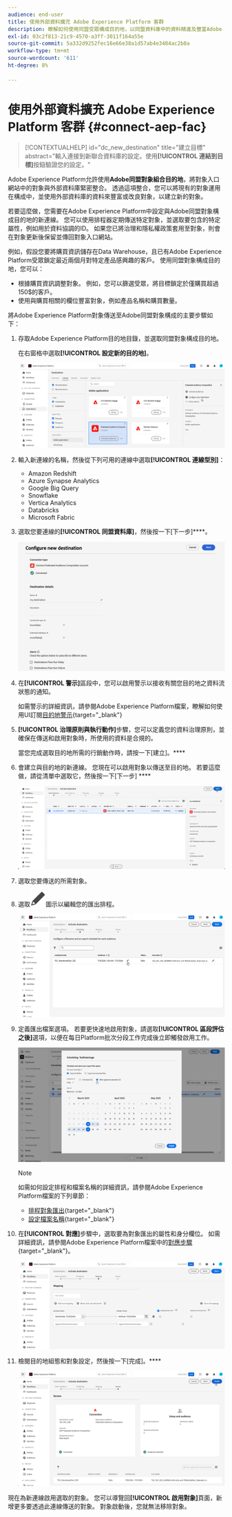 ```yaml
---
audience: end-user
title: 使用外部資料擴充 Adobe Experience Platform 客群
description: 瞭解如何使用同盟受眾構成目的地，以同盟資料庫中的資料精進及豐富Adobe Experience Platform受眾。
exl-id: 03c2f813-21c9-4570-a3ff-3011f164a55e
source-git-commit: 5a332d9252fec16e66e38a1d57ab4e3484ac2b8a
workflow-type: tm+mt
source-wordcount: '611'
ht-degree: 8%

---
```


# 使用外部資料擴充 Adobe Experience Platform 客群 {#connect-aep-fac}

>[!CONTEXTUALHELP]
>id="dc_new_destination"
>title="建立目標"
>abstract="輸入連接到新聯合資料庫的設定。使用&#x200B;**[!UICONTROL 連結到目標]**&#x200B;按鈕驗證您的設定。"

Adobe Experience Platform允許使用&#x200B;**Adobe同盟對象組合目的地**，將對象入口網站中的對象與外部資料庫緊密整合。 透過這項整合，您可以將現有的對象運用在構成中，並使用外部資料庫的資料來豐富或改良對象，以建立新的對象。

若要這麼做，您需要在Adobe Experience Platform中設定與Adobe同盟對象構成目的地的新連線。 您可以使用排程器定期傳送特定對象，並選取要包含的特定屬性，例如用於資料協調的ID。 如果您已將治理和隱私權政策套用至對象，則會在對象更新後保留並傳回對象入口網站。

例如，假設您要將購買資訊儲存在Data Warehouse，且已有Adobe Experience Platform受眾鎖定最近兩個月對特定產品感興趣的客戶。 使用同盟對象構成目的地，您可以：

* 根據購買資訊調整對象。 例如，您可以篩選受眾，將目標鎖定於僅購買超過150$的客戶。
* 使用與購買相關的欄位豐富對象，例如產品名稱和購買數量。

將Adobe Experience Platform對象傳送至Adobe同盟對象構成的主要步驟如下：

1. 存取Adobe Experience Platform目的地目錄，並選取同盟對象構成目的地。

   在右窗格中選取&#x200B;**[!UICONTROL 設定新的目的地]**。

   ![](assets/destination-new.png)

1. 輸入新連線的名稱，然後從下列可用的連線中選取&#x200B;**[!UICONTROL 連線型別]**：

   * Amazon Redshift
   * Azure Synapse Analytics
   * Google Big Query
   * Snowflake
   * Vertica Analytics
   * Databricks
   * Microsoft Fabric

1. 選取您要連線的&#x200B;**[!UICONTROL 同盟資料庫]**，然後按一下[下一步]****。

   ![](assets/destination-configure.png)

1. 在&#x200B;**[!UICONTROL 警示]**&#x200B;區段中，您可以啟用警示以接收有關您目的地之資料流狀態的通知。

   如需警示的詳細資訊，請參閱Adobe Experience Platform檔案，瞭解如何使用UI訂閱[目的地警示](https://experienceleague.adobe.com/en/docs/experience-platform/destinations/ui/alerts){target="_blank"}

1. **[!UICONTROL 治理原則與執行動作]**&#x200B;步驟，您可以定義您的資料治理原則，並確保在傳送和啟用對象時，所使用的資料是合規的。

   當您完成選取目的地所需的行銷動作時，請按一下[建立]。****

1. 會建立與目的地的新連線。 您現在可以啟用對象以傳送至目的地。 若要這麼做，請從清單中選取它，然後按一下[下一步] ****

   ![](assets/destination-activate.png)

1. 選取您要傳送的所需對象。

1. 選取![](assets/do-not-localize/Smock_Edit_18_N.svg)圖示以編輯您的匯出排程。

   ![](assets/destination-schedule.png)

1. 定義匯出檔案選項。 若要更快速地啟用對象，請選取&#x200B;**[!UICONTROL 區段評估之後]**&#x200B;選項，以便在每日Platform批次分段工作完成後立即觸發啟用工作。

   ![](assets/destination-schedule-2.png)

   >[!NOTE]
   >
   >如需如何設定排程和檔案名稱的詳細資訊，請參閱Adobe Experience Platform檔案的下列章節：
   >
   >* [排程對象匯出](https://experienceleague.adobe.com/en/docs/experience-platform/destinations/ui/activate/activate-batch-profile-destinations#scheduling){target="_blank"}
   >* [設定檔案名稱](https://experienceleague.adobe.com/en/docs/experience-platform/destinations/ui/activate/activate-batch-profile-destinations#configure-file-names){target="_blank"}

1. 在&#x200B;**[!UICONTROL 對應]**&#x200B;步驟中，選取要為對象匯出的屬性和身分欄位。 如需詳細資訊，請參閱Adobe Experience Platform檔案中的[對應步驟](https://experienceleague.adobe.com/en/docs/experience-platform/destinations/ui/activate/activate-batch-profile-destinations#mapping){target="_blank"}。

   ![](assets/destination-attributes.png)

1. 檢閱目的地組態和對象設定，然後按一下[完成]。****

   ![](assets/destination-review.png)

現在為新連線啟用選取的對象。 您可以導覽回&#x200B;**[!UICONTROL 啟用對象]**&#x200B;頁面，新增更多要透過此連線傳送的對象。 對象啟動後，您就無法移除對象。
